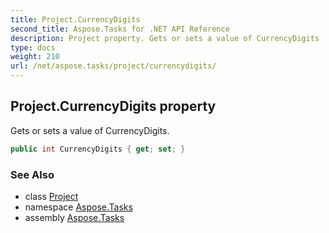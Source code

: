 ```yaml
---
title: Project.CurrencyDigits
second_title: Aspose.Tasks for .NET API Reference
description: Project property. Gets or sets a value of CurrencyDigits
type: docs
weight: 210
url: /net/aspose.tasks/project/currencydigits/
---
```

## Project.CurrencyDigits property

Gets or sets a value of CurrencyDigits.

```csharp
public int CurrencyDigits { get; set; }
```

### See Also

* class [Project](../)
* namespace [Aspose.Tasks](../../project/)
* assembly [Aspose.Tasks](../../../)


